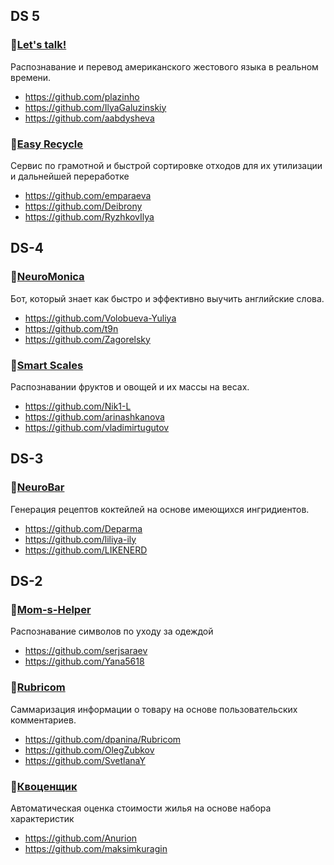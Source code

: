 


## DS 5
### 📍[Let's talk!](https://github.com/plazinho/Lets_talk)  

Распознавание и перевод американского жестового языка в реальном времени.
 
- https://github.com/plazinho
- https://github.com/IlyaGaluzinskiy
- https://github.com/aabdysheva

### 📍[Easy Recycle](https://github.com/emparaeva/Easy-Recycle)

Сервис по грамотной и быстрой сортировке отходов для их утилизации и дальнейшей переработке

- https://github.com/emparaeva
- https://github.com/Deibrony
- https://github.com/RyzhkovIlya

## DS-4
### 📍[NeuroMonica](https://github.com/Volobueva-Yuliya/NeuroMonika_telegram_bot)

Бот, который знает как быстро и эффективно выучить английские слова.

- https://github.com/Volobueva-Yuliya
- https://github.com/t9n
- https://github.com/Zagorelsky

### 📍[Smart Scales](https://github.com/arinashkanova/Smart-Scales) 

Распознавании фруктов и овощей и их массы на весах.

- https://github.com/Nik1-L
- https://github.com/arinashkanova
- https://github.com/vladimirtugutov

## DS-3
### 📍[NeuroBar](https://github.com/liliya-ily/recipe_cocktails)

Генерация рецептов коктейлей на основе имеющихся ингридиентов. 

- https://github.com/Deparma
- https://github.com/liliya-ily
- https://github.com/LIKENERD


## DS-2
### 📍[Mom-s-Helper](https://github.com/serjsaraev/mom-s-helper)

Распознавание символов по уходу за одеждой

- https://github.com/serjsaraev
- https://github.com/Yana5618

### 📍[Rubricom](https://github.com/dpanina/Rubricom)

Саммаризация информации о товару на основе пользовательских комментариев. 

- https://github.com/dpanina/Rubricom
- https://github.com/OlegZubkov
- https://github.com/SvetlanaY

### 📍[Квоценщик](https://github.com/maksimkuragin/Kvocenshik)

Автоматическая оценка стоимости жилья на основе набора характеристик

- https://github.com/Anurion
- https://github.com/maksimkuragin
